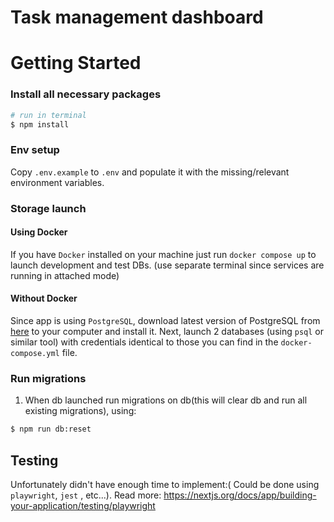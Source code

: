# Task management dashboard

# Getting Started

### Install all necessary packages

```bash
# run in terminal
$ npm install
```

### Env setup

Copy `.env.example` to `.env` and populate it with the missing/relevant environment variables.

### Storage launch

#### Using Docker

If you have `Docker` installed on your machine just run `docker compose up` to launch development and test DBs.
(use separate terminal since services are running in attached mode)

#### Without Docker

Since app is using `PostgreSQL`, download latest version of PostgreSQL from [here](http://postgresql.org/download/) to your computer and install it.
Next, launch 2 databases (using `psql` or similar tool) with credentials identical to those you can find in the `docker-compose.yml` file.

### Run migrations

1. When db launched run migrations on db(this will clear db and run all existing migrations), using:

```bash
$ npm run db:reset
```

## Testing

Unfortunately didn't have enough time to implement:( Could be done using `playwright`, `jest` , etc...).
Read more: https://nextjs.org/docs/app/building-your-application/testing/playwright
